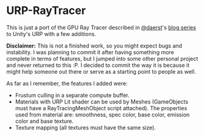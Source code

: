 # URP-RayTracer

This is just a port of the GPU Ray Tracer described in [@daerst](https://twitter.com/Daerst)'s [blog series](http://three-eyed-games.com/2018/05/03/gpu-ray-tracing-in-unity-part-1/) to Unity's URP with a few additions. 

**Disclaimer:** This is not a finished work, so you might expect bugs and instability. I was planning to commit it after having something more complete in terms of features, but I jumped into some other personal project and never returned to this :P. I decided to commit the way it is because it might help someone out there or serve as a starting point to people as well.

As far as I remember, the features I added were:
- Frustum culling in a separate compute buffer. 
- Materials with URP Lit shader can be used by Meshes (GameObjects must have a RayTracingMeshObject script attached). The properties used from material are: smoothness, spec color, base color, emission color and base texture.   
- Texture mapping (all textures must have the same size).
